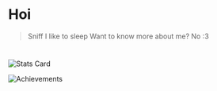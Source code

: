 # Hoi
> Sniff
> I like to sleep
> Want to know more about me? No :3

#

![Stats Card](https://github-readme-stats.vercel.app/api?username=SSniff&count_private=true&show_icons=true&theme=dracula)

![Achievements](https://github-profile-trophy.vercel.app/?username=SSniff&theme=dracula)
